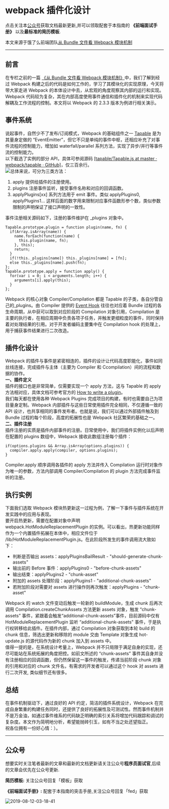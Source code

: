 # webpack 插件化设计

点击关注本[公众号](#公众号)获取文档最新更新,并可以领取配套于本指南的 **《前端面试手册》** 以及**最标准的简历模板**.

本文来源于饿了么前端团队[从 Bundle 文件看 Webpack 模块机制](https://zhuanlan.zhihu.com/p/26955349)

---

## 前言
在专栏之前的一篇 [《从 Bundle 文件看 Webpack 模块机制》](webpackMoudle.md)中，我们了解到经过 Webpack 构建之后的代码是如何工作的，学习了其模块化的实现原理，今天将带大家走进 Webpack 的本体设计中去，从宏观的角度观察其内部的运行和实现。<br />Webpack 代码较为复杂，其在内部高度使用事件通信和插件化的机制来实现代码解耦及工作流程的控制。本文将以 Webpack 的 2.3.3 版本为例进行相关演示。
<a name="8DsKr"></a>
## 事件系统
说起事件，自然少不了发布/订阅模式，Webpack 的基础组件之一 [Tapable](https://link.zhihu.com/?target=https%3A//github.com/webpack/tapable) 是为其量身定做的 “EventEmitter”，但它不只是单纯的事件中枢，还相应补充了对事件流程的控制能力，增加如 waterfall/parallel 系列方法，实现了异步/并行等事件流的控制能力。<br />以下截选了实例的部分 API，具体可参阅源码 [[tapable/Tapable.js at master · webpack/tapable · GitHub]](https://link.zhihu.com/?target=https%3A//github.com/webpack/tapable/blob/master/lib/Tapable.js)，仅三百余行。<br />![](https://cdn.nlark.com/yuque/0/2019/png/128853/1565282493767-291c8866-507e-4965-bb9a-5f78c6cd5cc9.png#align=left&display=inline&height=446&originHeight=446&originWidth=599&size=0&status=done&width=599)总体来说，可分为三类方法：

1. apply 提供给插件的注册使用。
2. plugins 注册事件监听，接受事件名称和对应的回调函数。
3. applyPlugins[xx] 系列方法用于 emit 事件。类似 applyPlugins0, applyPlugins1... 这样后面的数字用来限制对应事件函数形参个数，类似参数限制的声明保证了接口声明的一致性。

事件注册相关源码如下，注册的事件维护在 _plugins 对象中。
```
Tapable.prototype.plugin = function plugin(name, fn) {
  if(Array.isArray(name)) {
    name.forEach(function(name) {
      this.plugin(name, fn);
    }, this);
    return;
  }
  if(!this._plugins[name]) this._plugins[name] = [fn];
  else this._plugins[name].push(fn);
};
Tapable.prototype.apply = function apply() {
  for(var i = 0; i < arguments.length; i++) {
    arguments[i].apply(this);
  }
};
```
Webpack 的核心对象 Compiler/Compilation 都是 Tapable 的子类，各自分管自己的_plugins。由 Compiler 提供的 [Event Hook](https://link.zhihu.com/?target=https%3A//webpack.js.org/api/plugins/compiler/%23event-hooks) 往往也对应着 Bundle 过程的各生命周期，从中获可以取到对应阶段的 Compilation 对象引用，Compilation 是主要的执行者，在相应周期中负责各项子任务，并触发更细粒度的事件，同时保持着对处理结果的引用。对于开发者编码主要集中在 Compilation hook 的处理上，用于捕获事件结果进行二次改造。
<a name="7akMo"></a>
## 插件化设计
Webpack 的插件与事件是紧密相连的，插件的设计让代码高度职能化，事件如同丝线连接，完成插件与主体（主要为 Compiler 和 Ccompilation）间的流程和数据的协作。<br />**一、插件定义**<br />插件的接口也是非常简单，仅需要实现一个 apply 方法，这与 Tapable 的 apply 方法相对应，具体文档可参考官方的 [How to write a plugin](https://link.zhihu.com/?target=https%3A//webpack.js.org/development/how-to-write-a-plugin/)。<br />我们每天都在使用各种 Webpack Plugins 完成项目的构建，有时也需要自己为项目量身定制。Webpack 内部插件与这些日常使用插件完全相同，不仅遵循一致的 API 设计，也共享相同的事件发布者。也就是说，我们可以通过外部插件触及到 Bundle 过程的每个阶段，高度的拓展性也是 Webpack 社区繁荣的基础之一。<br />**二、插件注册**<br />插件注册的实质是插件内部事件的注册。日常使用中，我们将插件实例化以后声明在配置的 plugins 数组中，Webpack 接收此数组注册每个插件：
```
if(options.plugins && Array.isArray(options.plugins)) {
  compiler.apply.apply(compiler, options.plugins);
}
```
Compiler.apply 顺序调用各插件的 apply 方法并传入 Compilation 运行时对象作为唯一的参数，方法内部调用 Compiler/Compilation 的 plugin 方法完成事件监听的注册。
<a name="Ij2tr"></a>
## 执行实例
下面我们选取 Webpack 模块热更新这一过程为例，了解一下事件与插件系统在开发实践中的应用与表现。<br />要开启热更新，需要在配置对象中声明 webpack.HotModuleReplacementPlugin 的实例。可以看出，热更新功能同样作为一个内置插件拓展在本体中，相应文件位于 /lib/HotModuleReplacementPlugin.js。在此阶段所发生的事件调用流大致如下：

- 判断是否输出 assets：applyPluginsBailResult - "should-generate-chunk-assets"
- 输出前的 Before 事件：applyPlugins0 - "before-chunk-assets"
- 输出结束：applyPlugins2 - "chunk-asset"
- 附加的 assets 处理阶段：applyPlugins1 - "additional-chunk-assets"
- 若附加阶段对需要对 assets 进行操作则再次触发：applyPlugins - "chunk-asset"

Webpack 的 watch 文件变动后触发一轮新的 buildModule，生成 chunk 后再次调用 Compilation.createChunkAssets 方法更新 assets 对象，触发 “chunk-assets” 事件，紧跟着会触发“additional-chunk-assets”事件，目前源码中仅有 HotModuleReplacementPlugin 监听 “additional-chunk-assets” 事件，于是执行权转移给此插件。在插件内部，通过 Compilation 对象获取到本轮 build 的 chunk 信息，筛选出更新和移除的 module 交由 Template 对象生成 hot-update.js 的源代码作为新的 chunk 加入到 assets 中。<br />值得一提的是，在系统设计考量上，Webpack 并不只局限于满足自身的实现，还尽可能站在系统拓展的角度把控。如前文所述的 “chunk-assets” 事件其自身并没有注册相应的回调函数，但仍然保留这一事件的触发，传递当前阶段 chunk 对象的引用和对应的 chunk 文件名，有需求的开发者可以通过这个 hook 对 assets 进行二次开发, 类似细节还有很多。
<a name="KYNZK"></a>
## 总结
在事件机制驱动下，通过良好的 API 约定，简洁的插件系统设计，Webpack 在完成自身繁重的构建任务同时，还提供了良好的拓展性及可测试性。然而事件机制并不是万金油，如通过事件维系的代码缺乏明确的索引关系将增加代码跟踪和调试的复杂度。本文作为简明地分析，希望能抛砖引玉，如有不当之处还望指正。<br />祝各位拥有一份好心情：）。

---

## 公众号

想要实时关注笔者最新的文章和最新的文档更新请关注公众号**程序员面试官**,后续的文章会优先在公众号更新.

**简历模板:** 关注公众号回复「模板」获取

**《前端面试手册》:** 配套于本指南的突击手册,关注公众号回复「fed」获取

![2019-08-12-03-18-41]( https://xiaomuzhu-image.oss-cn-beijing.aliyuncs.com/d846f65d5025c4b6c4619662a0669503.png)
